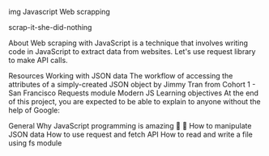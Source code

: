 img
Javascript Web scrapping

scrap-it-she-did-nothing

About
Web scraping with JavaScript is a technique that involves writing code in JavaScript to extract data from websites. Let's use request library to make API calls.

Resources
Working with JSON data
The workflow of accessing the attributes of a simply-created JSON object by Jimmy Tran from Cohort 1 - San Francisco
Requests module
Modern JS
Learning objectives
At the end of this project, you are expected to be able to explain to anyone without the help of Google:

General
 Why JavaScript programming is amazing 🤯 🥳
 How to manipulate JSON data
 How to use request and fetch API
 How to read and write a file using fs module
